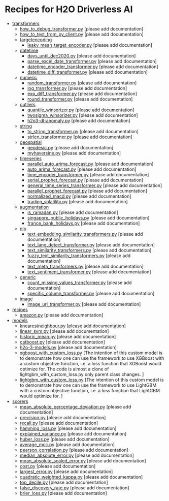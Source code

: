 # Recipes for H2O Driverless AI

* [transformers](./transformers)
  * [how_to_debug_transformer.py](./transformers/how_to_debug_transformer.py) [please add documentation]
  * [how_to_test_from_py_client.py](./transformers/how_to_test_from_py_client.py) [please add documentation]
  * [targetencoding](./transformers/targetencoding)
    * [leaky_mean_target_encoder.py](./transformers/targetencoding/leaky_mean_target_encoder.py) [please add documentation]
  * [datetime](./transformers/datetime)
    * [days_until_dec2020.py](./transformers/datetime/days_until_dec2020.py) [please add documentation]
    * [parse_excel_date_transformer.py](./transformers/datetime/parse_excel_date_transformer.py) [please add documentation]
    * [datetime_encoder_transformer.py](./transformers/datetime/datetime_encoder_transformer.py) [please add documentation]
    * [datetime_diff_transformer.py](./transformers/datetime/datetime_diff_transformer.py) [please add documentation]
  * [numeric](./transformers/numeric)
    * [random_transformer.py](./transformers/numeric/random_transformer.py) [please add documentation]
    * [log_transformer.py](./transformers/numeric/log_transformer.py) [please add documentation]
    * [exp_diff_transformer.py](./transformers/numeric/exp_diff_transformer.py) [please add documentation]
    * [round_transformer.py](./transformers/numeric/round_transformer.py) [please add documentation]
  * [outliers](./transformers/outliers)
    * [quantile_winsorizer.py](./transformers/outliers/quantile_winsorizer.py) [please add documentation]
    * [twosigma_winsorizer.py](./transformers/outliers/twosigma_winsorizer.py) [please add documentation]
    * [h2o3-dl-anomaly.py](./transformers/outliers/h2o3-dl-anomaly.py) [please add documentation]
  * [string](./transformers/string)
    * [to_string_transformer.py](./transformers/string/to_string_transformer.py) [please add documentation]
    * [strlen_transformer.py](./transformers/string/strlen_transformer.py) [please add documentation]
  * [geospatial](./transformers/geospatial)
    * [geodesic.py](./transformers/geospatial/geodesic.py) [please add documentation]
    * [myhaversine.py](./transformers/geospatial/myhaversine.py) [please add documentation]
  * [timeseries](./transformers/timeseries)
    * [parallel_auto_arima_forecast.py](./transformers/timeseries/parallel_auto_arima_forecast.py) [please add documentation]
    * [auto_arima_forecast.py](./transformers/timeseries/auto_arima_forecast.py) [please add documentation]
    * [time_encoder_transformer.py](./transformers/timeseries/time_encoder_transformer.py) [please add documentation]
    * [serial_prophet_forecast.py](./transformers/timeseries/serial_prophet_forecast.py) [please add documentation]
    * [general_time_series_transformer.py](./transformers/timeseries/general_time_series_transformer.py) [please add documentation]
    * [parallel_prophet_forecast.py](./transformers/timeseries/parallel_prophet_forecast.py) [please add documentation]
    * [normalized_macd.py](./transformers/timeseries/normalized_macd.py) [please add documentation]
    * [trading_volatility.py](./transformers/timeseries/trading_volatility.py) [please add documentation]
  * [augmentation](./transformers/augmentation)
    * [is_ramadan.py](./transformers/augmentation/is_ramadan.py) [please add documentation]
    * [singapore_public_holidays.py](./transformers/augmentation/singapore_public_holidays.py) [please add documentation]
    * [france_bank_holidays.py](./transformers/augmentation/france_bank_holidays.py) [please add documentation]
  * [nlp](./transformers/nlp)
    * [text_embedding_similarity_transformers.py](./transformers/nlp/text_embedding_similarity_transformers.py) [please add documentation]
    * [text_lang_detect_transformer.py](./transformers/nlp/text_lang_detect_transformer.py) [please add documentation]
    * [text_similarity_transformers.py](./transformers/nlp/text_similarity_transformers.py) [please add documentation]
    * [fuzzy_text_similarity_transformers.py](./transformers/nlp/fuzzy_text_similarity_transformers.py) [please add documentation]
    * [text_meta_transformers.py](./transformers/nlp/text_meta_transformers.py) [please add documentation]
    * [text_sentiment_transformer.py](./transformers/nlp/text_sentiment_transformer.py) [please add documentation]
  * [generic](./transformers/generic)
    * [count_missing_values_transformer.py](./transformers/generic/count_missing_values_transformer.py) [please add documentation]
    * [specific_column_transformer.py](./transformers/generic/specific_column_transformer.py) [please add documentation]
  * [image](./transformers/image)
    * [image_url_transformer.py](./transformers/image/image_url_transformer.py) [please add documentation]
* [recipes](./recipes)
  * [amazon.py](./recipes/amazon.py) [please add documentation]
* [models](./models)
  * [knearestneighbour.py](./models/knearestneighbour.py) [please add documentation]
  * [linear_svm.py](./models/linear_svm.py) [please add documentation]
  * [historic_mean.py](./models/historic_mean.py) [please add documentation]
  * [catboost.py](./models/catboost.py) [please add documentation]
  * [h2o-3-models.py](./models/h2o-3-models.py) [please add documentation]
  * [xgboost_with_custom_loss.py](./models/xgboost_with_custom_loss.py) [The intention of this custom model is to demonstrate how one can use the framework to use XGBoost with
    a custom objective function, i.e. a loss function that XGBoost would optimize for.
    The code is almost a clone of lightgbm_with_custom_loss.py
    only parent class changes.
    ]
  * [lightgbm_with_custom_loss.py](./models/lightgbm_with_custom_loss.py) [The intention of this custom model is to demonstrate how one can use the framework to use LightGBM with
    a custom objective function, i.e. a loss function that LightGBM would optimize for.
    ]
* [scorers](./scorers)
  * [mean_absolute_percentage_deviation.py](./scorers/mean_absolute_percentage_deviation.py) [please add documentation]
  * [precision.py](./scorers/precision.py) [please add documentation]
  * [recall.py](./scorers/recall.py) [please add documentation]
  * [hamming_loss.py](./scorers/hamming_loss.py) [please add documentation]
  * [explained_variance.py](./scorers/explained_variance.py) [please add documentation]
  * [huber_loss.py](./scorers/huber_loss.py) [please add documentation]
  * [average_mcc.py](./scorers/average_mcc.py) [please add documentation]
  * [pearson_correlation.py](./scorers/pearson_correlation.py) [please add documentation]
  * [median_absolute_error.py](./scorers/median_absolute_error.py) [please add documentation]
  * [mean_absolute_scaled_error.py](./scorers/mean_absolute_scaled_error.py) [please add documentation]
  * [cost.py](./scorers/cost.py) [please add documentation]
  * [largest_error.py](./scorers/largest_error.py) [please add documentation]
  * [quadratic_weighted_kappa.py](./scorers/quadratic_weighted_kappa.py) [please add documentation]
  * [top_decile.py](./scorers/top_decile.py) [please add documentation]
  * [false_discovery_rate.py](./scorers/false_discovery_rate.py) [please add documentation]
  * [brier_loss.py](./scorers/brier_loss.py) [please add documentation]
